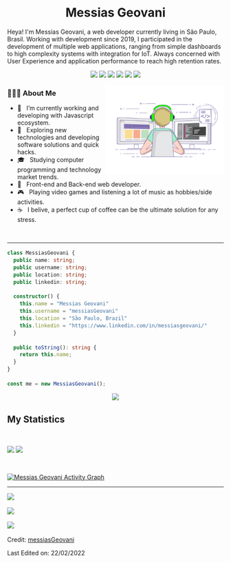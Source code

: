 <h1 align="center">
  <b>Messias Geovani</b>
</h1>

Heya! I'm Messias Geovani, a web developer currently living in São Paulo, Brasil. Working with development since 2019, I participated in the development of multiple web applications, ranging from simple dashboards to high complexity systems with integration for IoT. Always concerned with User Experience and application performance to reach high retention rates.
<br>

<p>
<div align="center">
  <img src="https://img.shields.io/badge/-Javascript-F7E017?style=for-the-badge&logo=javascript&logoColor=F7E017&labelColor=282828">
  <img src="https://img.shields.io/badge/-Typescript-0076C6?style=for-the-badge&logo=typescript&logoColor=0076C6&labelColor=282828">
  <img src="https://img.shields.io/badge/-React.JS-61DBFB?style=for-the-badge&logo=react&logoColor=61DBFB&labelColor=282828">
  <img src="https://img.shields.io/badge/-Vue.JS-42B783?style=for-the-badge&logo=vue.js&logoColor=42B783&labelColor=282828">
  <img src="https://img.shields.io/badge/-Angular-a80024?style=for-the-badge&logo=angular&logoColor=BD002E&labelColor=282828">
  <img src="https://img.shields.io/badge/-Node.JS-3C8739?style=for-the-badge&logo=node.js&logoColor=3C8739&labelColor=282828">
</div>
</p>

<img align="right" alt="GIF" src="./assets/gif3.gif" width="55%"/>

<h3> 👨🏻‍💻 About Me </h3>

- 🔭 &nbsp; I’m currently working and developing with Javascript ecosystem.
- 🤔 &nbsp; Exploring new technologies and developing software solutions and quick hacks.
- 🎓 &nbsp; Studying computer programming and technology market trends.
- 💼 &nbsp; Front-end and Back-end web developer.
- 🎮 &nbsp; Playing video games and listening a lot of music as hobbies/side activities.
- ☕ &nbsp; I belive, a perfect cup of coffee can be the ultimate solution for any stress. 

<br/>

---

```typescript
class MessiasGeovani {
  public name: string;
  public username: string;
  public location: string;
  public linkedin: string;

  constructor() {
    this.name = "Messias Geovani"
    this.username = "messiasGeovani"
    this.location = "São Paulo, Brazil"
    this.linkedin = "https://www.linkedin.com/in/messiasgeovani/"
  }

  public toString(): string {
    return this.name;
  }
}

const me = new MessiasGeovani();
```

<div align="center">
  <a href="https://open.spotify.com/user/48hpwgty6ujh1cjx0dm0rsi33?si=1b7449a4c94c421a">
    <img src="https://readme-spotify-tingz.vercel.app/api/now-playing">
  </a>
</div>

<!--
<div align="center">
  <a href="https://open.spotify.com/user/6s6pbtefezpookh8gwnkko15v">
    <img src="https://spotify-readme-theta-virid.vercel.app/api?scan=true&theme=dark" width="240px">
  </a>
</div>
-->

## My Statistics

<br/>
<p align="left">
  <img width="49.5%" src="https://github-readme-stats.vercel.app/api?username=messiasGeovani&show_icons=true&theme=gruvbox&hide_border=true" />
    <img width="49.5%" src="https://github-readme-streak-stats.herokuapp.com/?user=messiasGeovani&theme=gruvbox&hide_border=true" />
  </a>
</p>
<br>

[![Messias Geovani Activity Graph](https://activity-graph.herokuapp.com/graph?username=messiasGeovani&custom_title=Messias%20Geovani's%20Contribution%20Graph&theme=gruvbox&bg_color=282828&hide_border=true&line=d1a01f&point=c58545)](https://abhigyantrips.dev)

------

<a href="https://www.instagram.com/geovani2981/"><img src="https://img.shields.io/badge/instagram%20@geovani2981-DD2476?style=for-the-badge&logo=instagram&logoColor=white"/></a>

<a href="https://www.facebook.com/profile.php?id=100059279444596"><img src="https://img.shields.io/badge/facebook%20@geovani_lima-344E86?style=for-the-badge&logo=facebook&logoColor=white"/></a>

<a href="https://www.linkedin.com/in/messiasgeovani/"><img src="https://img.shields.io/badge/linkedin%20@messiasgeovani-0066a1?style=for-the-badge&logo=linkedin&logoColor=white"/></a>

Credit: [messiasGeovani](https://github.com/messiasGeovani)

Last Edited on: 22/02/2022
